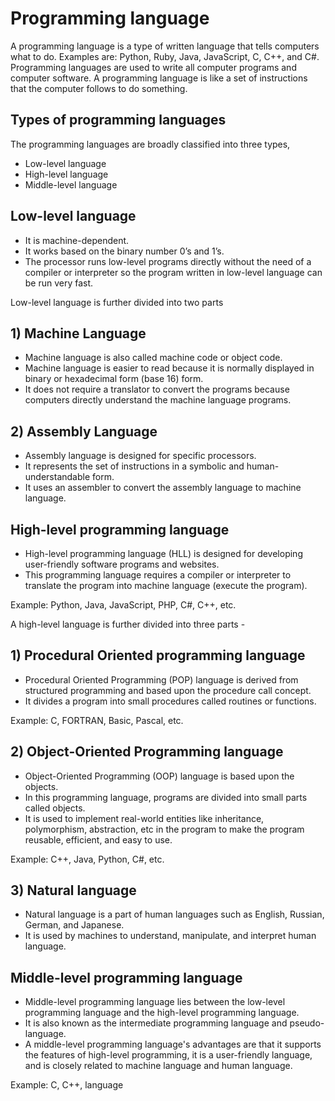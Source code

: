 # Programming language

A programming language is a type of written language that tells computers what to do. Examples are: Python, Ruby, Java, JavaScript, C, C++, and C#. Programming languages are used to write all computer programs and computer software. A programming language is like a set of instructions that the computer follows to do something.

## Types of programming languages

The programming languages are broadly classified into three types,

- Low-level language
- High-level language
- Middle-level language

## Low-level language

- It is machine-dependent.
- It works based on the binary number 0’s and 1’s.
- The processor runs low-level programs directly without the need of a compiler or interpreter so the program written in low-level language can be run very fast.

Low-level language is further divided into two parts

## 1) Machine Language

- Machine language is also called machine code or object code.
- Machine language is easier to read because it is normally displayed in binary or hexadecimal form (base 16) form.
- It does not require a translator to convert the programs because computers directly understand the machine language programs.

## 2) Assembly Language

- Assembly language is designed for specific processors.
- It represents the set of instructions in a symbolic and human-understandable form.
- It uses an assembler to convert the assembly language to machine language.

## High-level programming language

- High-level programming language (HLL) is designed for developing user-friendly software programs and websites.
- This programming language requires a compiler or interpreter to translate the program into machine language (execute the program).

Example: Python, Java, JavaScript, PHP, C#, C++, etc.

A high-level language is further divided into three parts -

## 1) Procedural Oriented programming language

- Procedural Oriented Programming (POP) language is derived from structured programming and based upon the procedure call concept.
- It divides a program into small procedures called routines or functions.

Example: C, FORTRAN, Basic, Pascal, etc.

## 2) Object-Oriented Programming language

- Object-Oriented Programming (OOP) language is based upon the objects.
- In this programming language, programs are divided into small parts called objects.
- It is used to implement real-world entities like inheritance, polymorphism, abstraction, etc in the program to make the program reusable, efficient, and easy to use.

Example: C++, Java, Python, C#, etc.

## 3) Natural language

- Natural language is a part of human languages such as English, Russian, German, and Japanese.
- It is used by machines to understand, manipulate, and interpret human language.

## Middle-level programming language

- Middle-level programming language lies between the low-level programming language and the high-level programming language.
- It is also known as the intermediate programming language and pseudo-language.
- A middle-level programming language's advantages are that it supports the features of high-level programming, it is a user-friendly language, and is closely related to machine language and human language.

Example: C, C++, language
